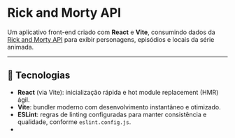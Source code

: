 # Rick and Morty API

Um aplicativo front-end criado com **React** e **Vite**, consumindo dados da [Rick and Morty API](https://rickandmortyapi.com/) para exibir personagens, episódios e locais da série animada.

---

## 🧰 Tecnologias

- **React** (via Vite): inicialização rápida e hot module replacement (HMR) ágil.
- **Vite**: bundler moderno com desenvolvimento instantâneo e otimizado.
- **ESLint**: regras de linting configuradas para manter consistência e qualidade, conforme `eslint.config.js`.
- 
